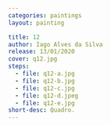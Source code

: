 ```yaml
---
categories: paintings
layout: painting

title: 12
author: Iago Alves da Silva
release: 13/01/2020
cover: q12.jpg
steps:
  - file: q12-a.jpg
  - file: q12-b.jpg
  - file: q12-c.jpg
  - file: q12-d.jpeg
  - file: q12-e.jpg
short-desc: Quadro.
---
```

